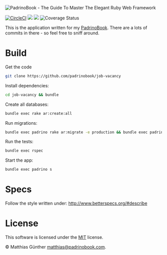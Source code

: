 ![PadrinoBook - The Guide To Master The Elegant Ruby Web Framework](https://raw.githubusercontent.com/wikimatze/padrinobook/master/images/logo.png "PadrinoBook - The Guide To Master The Elegant Ruby Web Framework")

[![CircleCI](https://circleci.com/gh/padrinobook/job-vacancy.svg?style=svg)](https://app.circleci.com/pipelines/github/padrinobook/job-vacancy)
[![](https://img.shields.io/gitter/room/padrinobook/padrinobook.svg)](https://gitter.im/padrinobook/padrinobook)
[![](https://img.shields.io/twitter/follow/padrinobook.svg?label=Follow&style=social)](https://twitter.com/padrinobook)
![Coverage Status](https://coveralls.io/repos/github/padrinobook/job-vacancy/badge.svg?branch=master)


This is the application written for my [PadrinoBook](https://padrinobook.com). There are a lots of commits in there - so
feel free to sniff around.


# Build

Get the code


```sh
git clone https://github.com/padrinobook/job-vacancy
```


Install dependencies:


```sh
cd job-vacancy && bundle
```


Create all databases:


```sh
bundle exec rake ar:create:all
```


Run migrations:


```sh
bundle exec padrino rake ar:migrate -e production && bundle exec padrino rake ar:migrate -e test
```


Run the tests:


```sh
bundle exec rspec
```


Start the app:


```sh
bundle exec padrino s
```


# Specs

Follow the style written under: <http://www.betterspecs.org/#describe>

# License

This software is licensed under the [MIT](http://en.wikipedia.org/wiki/MIT_License) license.

© Matthias Günther <matthias@padrinobook.com>.

